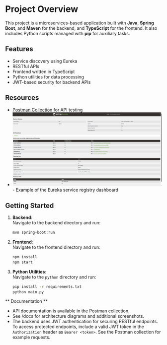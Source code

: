 # Project Overview

This project is a microservices-based application built with **Java**, **Spring Boot**, and **Maven** for the backend, and **TypeScript** for the frontend. It also includes Python scripts managed with **pip** for auxiliary tasks.

## Features

- Service discovery using Eureka
- RESTful APIs
- Frontend written in TypeScript
- Python utilities for data processing
- JWT-based security for backend APIs

## Resources

- [Postman Collection](./postman_collection.json) for API testing
- ![Eureka Dashboard](./docs/screenshots/eureka_dashboard.png) - Example of the Eureka service registry dashboard

## Getting Started

1. **Backend**:  
   Navigate to the backend directory and run:
   ```bash
   mvn spring-boot:run

2. **Frontend**:  
   Navigate to the frontend directory and run:
   ```bash
   npm install
   npm start
   
3. **Python Utilities**:  
   Navigate to the `python` directory and run:
   ```bash
   pip install -r requirements.txt
   python main.py

** Documentation **
- API documentation is available in the Postman collection.
- See /docs for architecture diagrams and additional screenshots.
- The backend uses JWT authentication for securing RESTful endpoints. To access protected endpoints, include a valid JWT token in the `Authorization` header as `Bearer <token>`. See the Postman collection for example requests.
